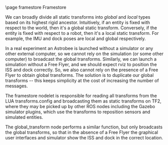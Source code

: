 \page framestore Framestore

We can broadly divide all static transforms into *global* and *local* types based on its highest rigid ancestor. Intuitively, if an entity is fixed with respect to the world, then it's a global static transform. Conversely, if the entity is fixed with respect to a robot, then it's a local static transform. For example, the IMU and dock poses are local and global respectively.

In a real experiment an Astrobee is launched without a simulator or any other external computer, so we cannot rely on the simulation (or some other computer) to broadcast the global transforms. Similarly, we can launch a simulation without a Free Flyer, and we should expect rviz to position the ISS and dock correctly. So, we also cannot rely on the presence of a Free Flyer to obtain global transforms. The solution is to duplicate our global transforms -- this keeps simplicity at the cost of increasing the number of messages.

The framestore nodelet is responsible for reading all transforms from the LUA transforms.config and broadcasting them as static transforms on TF2, where they may be picked up by other ROS nodes including the Gazebo simulator plugins, which use the transforms to reposition sensors and simulated entities.

The global_transform node performs a similar function, but only broadcasts the global transforms, so that in the absence of a Free Flyer the graphical user interfaces and simulator show the ISS and dock in the correct location.
